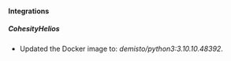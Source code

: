 #### Integrations
##### CohesityHelios
- Updated the Docker image to: *demisto/python3:3.10.10.48392*.
